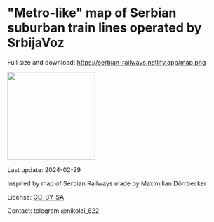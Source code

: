 # "Metro-like" map of Serbian suburban train lines operated by SrbijaVoz

Full size and download: https://serbian-railways.netlify.app/map.png

<img src="https://serbian-railways.netlify.app/map.png" width="200"/>

Last update: 2024-02-29

Inspired by map of Serbian Railways made by Maximilian Dörrbecker

License: [CC-BY-SA](https://creativecommons.org/licenses/by-sa/4.0/deed.en)

Contact: telegram @nikolai_622
